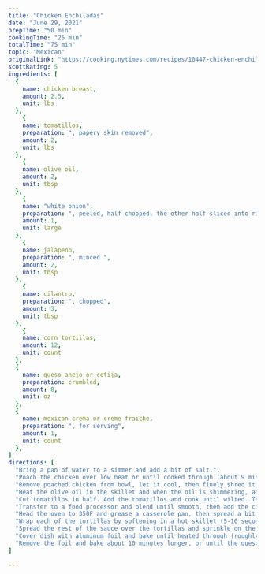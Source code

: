```yaml
---
title: "Chicken Enchiladas"
date: "June 29, 2021"
prepTime: "50 min" 
cookingTime: "25 min"
totalTime: "75 min"
topic: "Mexican"
originalLink: "https://cooking.nytimes.com/recipes/10447-chicken-enchiladas"
scottRating: 5
ingredients: [
  {
    name: chicken breast,
    amount: 2.5,
    unit: lbs
  },
    {
    name: tomatillos,
    preparation: ", papery skin removed",
    amount: 2,
    unit: lbs
  },
    {
    name: olive oil,
    amount: 2,
    unit: tbsp
  },
    {
    name: "white onion",
    preparation: ", peeled, half chopped, the other half sliced into rings",
    amount: 1,
    unit: large
  },
    {
    name: jalapeno,
    preparation: ", minced ",
    amount: 2,
    unit: tbsp
  },
    {
    name: cilantro,
    preparation: ", chopped",
    amount: 3,
    unit: tbsp
  },
    {
    name: corn tortillas,
    amount: 12,
    unit: count
  },
  {
    name: queso anejo or cotija,
    preparation: crumbled,
    amount: 8,
    unit: oz
  },
  {
    name: mexican crema or creme fraiche,
    preparation: ", for serving",
    amount: 1,
    unit: count
  },
]
directions: [
  "Bring a pan of water to a simmer and add a bit of salt.",
  "Poach the chicken over low heat or until cooked through (about 9 minutes)",
  "Remove poached chicken from bowl, let it cool, then finely shred it.",
  "Heat the olive oil in the skillet and when the oil is shimmering, add the chopped onion and jalepeno. Saute until the onion has softened just around the edges.",
  "Cut tomatillos in half. Add the tomatillos and cook until wilted. Then turn off the heat and let cool for a period of a few minutes.",
  "Transfer to a food processor and blend until smooth, then add the cilantro and season to taste. Transfer the mixture to a bowl.",
  "Head the oven to 350F and grease a casserole pan, then spread a bit of sauce on the bottom of the pan.",
  "Wrap each of the tortillas by softening in a hot skillet (5-10 seconds per side), coating lightly with suace, adding about 1/3 cup of shredded chicken, and rolling into a cylinder. Repeat and pack the tortillas together in the baking dish.",
  "Spread the rest of the sauce over the tortillas and sprinkle on the queso anejo or cotija.",
  "Cover dish with aluminum foil and bake until heated through (roughly 15 minutes).",
  "Remove the foil and bake about 10 minutes longer, or until the queso anejo is melted. Dollop with crema and garnish with onion rings. Serve with aditional crema."
]

---
```

